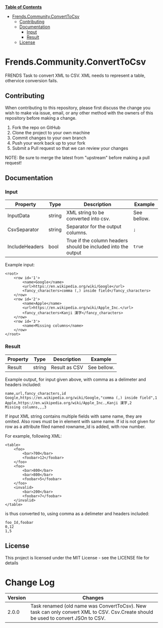 ﻿**[Table of Contents](http://tableofcontent.eu)**
- [Frends.Community.ConvertToCsv](#frendscommunityconverttocsv)
  - [Contributing](#contributing)
  - [Documentation](#documentation)
    - [Input](#input)
    - [Result](#result)
  - [License](#license)


# Frends.Community.ConvertToCsv
FRENDS Task to convert XML to CSV. XML needs to represent a table, othervice conversion fails.

## Contributing
When contributing to this repository, please first discuss the change you wish to make via issue, email, or any other method with the owners of this repository before making a change.

1. Fork the repo on GitHub
2. Clone the project to your own machine
3. Commit changes to your own branch
4. Push your work back up to your fork
5. Submit a Pull request so that we can review your changes

NOTE: Be sure to merge the latest from "upstream" before making a pull request!

## Documentation

### Input

| Property				|  Type   | Description								| Example                     |
|-----------------------|---------|-----------------------------------------|-----------------------------|
| InputData				| string	| XML string to be converted into csv. | See bellow. |
| CsvSeparator			| string	| Separator for the output columns.	| `;` |
| IncludeHeaders		| bool	| True if the column headers should be included into the output	| `true` |

Example input:
```
<root>
	<row id='1'>
		<name>Google</name>
		<url>https://en.wikipedia.org/wiki/Google</url>
		<fancy_characters>comma (,) inside field</fancy_characters>
	</row>
	<row id='2'>
		<name>Apple</name>
		<url>https://en.wikipedia.org/wiki/Apple_Inc.</url>
		<fancy_characters>Kanji 漢字</fancy_characters>
	</row>
	<row id='3'>
		<name>Missing columns</name>
	</row>
</root>
```

### Result

| Property      | Type     | Description                      | Example                     |
|---------------|----------|----------------------------------|-----------------------------|
| Result        | string   | Result as CSV	| See bellow. |

Example output, for input given above, with comma as a delimeter and headers included:
```
name,url,fancy_characters,id
Google,https://en.wikipedia.org/wiki/Google,"comma (,) inside field",1
Apple,https://en.wikipedia.org/wiki/Apple_Inc.,Kanji 漢字,2
Missing columns,,,3
```

If input XML string contains multiple fields with same name, they are omited. Also rows must be in element with same name. If id is not given for row as a attribute filed named rowname_Id is added, with row number. 

For example, following XML:
```
<table>
	<foo>
		<bar>700</bar>
		<foobar>12</foobar>
	</foo>
	<foo>
		<bar>800</bar>
		<bar>800</bar>
		<foobar>5</foobar>
	</foo>
	<invalid>
		<bar>200</bar>
		<foobar>7</foobar>
	</invalid>
</table>
```

is thus converted to, using comma as a delimeter and headers included:

```
foo_Id,foobar
0,12
1,5
```

## License

This project is licensed under the MIT License - see the LICENSE file for details

# Change Log

| Version             | Changes                 |
| ---------------------| ---------------------|
| 2.0.0 | Task renamed (old name was ConvertToCsv). New task can only convert XML to CSV. Csv.Create should be used to convert JSOn to CSV. |
